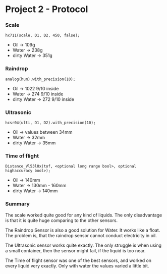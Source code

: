 # Project 2 - Protocol

### Scale
`hx711(scale, D1, D2, 450, false);`

* Oil -> 109g
* Water -> 238g
* dirty Water -> 351g

### Raindrop
`analog(hum).with_precision(10);`

* Oil -> 1022 9/10 inside
* Water -> 274 9/10 inside
* dirty Water -> 272 9/10 inside

### Ultrasonic
`hcsr04(ulti, D1, D2).with_precision(10);`

* Oil -> values between 34mm
* Water -> 32mm
* dirty Water -> 35mm

### Time of flight
`Distance_Vl53l0x(tof, <optional long range bool>, optional highaccuracy bool>);`

* Oil -> 140mm
* Water -> 130mm - 160mm
* dirty Water -> 140mm


### Summary

The scale worked quite good for any kind of liquids. The only disadvantage is that it is quite huge comparing to the other sensors.

The Raindrop Sensor is also a good solution for Water. It works like a float. The problem is, that the raindrop sensor cannot conduct electricity in oil.

The Ultrasonic sensor works quite exactly. The only struggle is when using a small container, then the sensor might fail, if the liquid is too near.

The Time of flight sensor was one of the best sensors, and worked on every liquid very exactly. Only with water the values varied a little bit.
